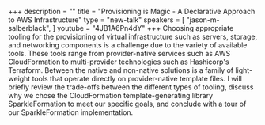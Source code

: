 +++
description = ""
title = "Provisioning is Magic - A Declarative Approach to AWS Infrastructure"
type = "new-talk"
speakers = [
        "jason-m-salberblack",
]
youtube = "4JB1A6Pn4dY"
+++
Choosing appropriate tooling for the provisioning of virtual infrastructure such as servers, storage, and networking components is a challenge due to the variety of available tools. These tools range from provider-native services such as AWS CloudFormation to multi-provider technologies such as Hashicorp's Terraform. Between the native and non-native solutions is a family of light-weight tools that operate directly on provider-native template files. I will briefly review the trade-offs between the different types of tooling, discuss why we chose the CloudFormation template-generating library SparkleFormation to meet our specific goals, and conclude with a tour of our SparkleFormation implementation.